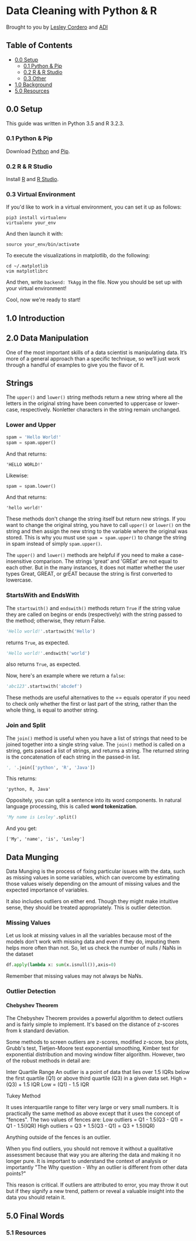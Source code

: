 Data Cleaning with Python & R
==================

Brought to you by [Lesley Cordero](http://www.columbia.edu/~lc2958) and [ADI](https://adicu.com)

## Table of Contents

- [0.0 Setup](#00-setup)
	+ [0.1 Python & Pip](#01-python--pip)
	+ [0.2 R & R Studio](#02-r--r-studio)
	+ [0.3 Other](#03-other)
- [1.0 Background](#10-background)
- [5.0 Resources](#50-resources)


## 0.0 Setup

This guide was written in Python 3.5 and R 3.2.3.

### 0.1 Python & Pip

Download [Python](https://www.python.org/downloads/) and [Pip](https://pip.pypa.io/en/stable/installing/).

### 0.2 R & R Studio

Install [R](https://www.r-project.org/) and [R Studio](https://www.rstudio.com/products/rstudio/download/).

### 0.3 Virtual Environment

If you'd like to work in a virtual environment, you can set it up as follows: 
```
pip3 install virtualenv
virtualenv your_env
```
And then launch it with: 
```
source your_env/bin/activate
```

To execute the visualizations in matplotlib, do the following:

```
cd ~/.matplotlib
vim matplotlibrc
```
And then, write `backend: TkAgg` in the file. Now you should be set up with your virtual environment!

Cool, now we're ready to start! 

## 1.0 Introduction


## 2.0 Data Manipulation

One of the most important skills of a data scientist is manipulating data. It’s more of a general approach than a specific technique, so we’ll just work through a handful of examples to give you the flavor of it.

## Strings

The `upper()` and `lower()` string methods return a new string where all the letters in the original string have been converted to uppercase or lower-case, respectively. Nonletter characters in the string remain unchanged. 

### Lower and Upper

``` python
spam = 'Hello World!'
spam = spam.upper()
```

And that returns:
```
'HELLO WORLD!'
```

Likewise:

``` python
spam = spam.lower()
```

And that returns:
```
'hello world!'
```

These methods don't change the string itself but return new strings. If you want to change the original string, you have to call `upper()` or `lower()` on the string and then assign the new string to the variable where the original was stored. This is why you must use `spam = spam.upper()` to change the string in spam instead of simply `spam.upper()`. 

The `upper()` and `lower()` methods are helpful if you need to make a case-insensitive comparison. The strings 'great' and 'GREat' are not equal to each other. But in the many instances, it does not matter whether the user types Great, GREAT, or grEAT because the string is first converted to lowercase.

### StartsWith and EndsWith

The `startswith()` and `endswith()` methods return `True` if the string value they are called on begins or ends (respectively) with the string passed to the method; otherwise, they return False. 

``` python
'Hello world!'.startswith('Hello')
```
returns `True`, as expected.

``` python
'Hello world!'.endswith('world')
```
also returns `True`, as expected.

Now, here's an example where we return a `false`:
``` python
'abc123'.startswith('abcdef')
```

These methods are useful alternatives to the == equals operator if you need to check only whether the first or last part of the string, rather than the whole thing, is equal to another string.

### Join and Split

The `join()` method is useful when you have a list of strings that need to be joined together into a single string value. The `join()` method is called on a string, gets passed a list of strings, and returns a string. The returned string is the concatenation of each string in the passed-in list. 

``` python
', '.join(['python', 'R', 'Java'])
```

This returns:
```
'python, R, Java'
```

Oppositely, you can split a sentence into its word components. In natural language processing, this is called <b>word tokenization</b>. 

``` python
'My name is Lesley'.split()
```
And you get:
```
['My', 'name', 'is', 'Lesley']
```


## Data Munging 

Data Munging is the process of fixing particular issues with the data, such as missing values in some variables, which can overcome by estimating those values wisely depending on the amount of missing values and the expected importance of variables.

It also includes outliers on either end. Though they might make intuitive sense, they should be treated appropriately. This is outlier detection.

### Missing Values

Let us look at missing values in all the variables because most of the models don’t work with missing data and even if they do, imputing them helps more often than not. So, let us check the number of nulls / NaNs in the dataset

``` python
df.apply(lambda x: sum(x.isnull()),axis=0) 
```

Remember that missing values may not always be NaNs.

### Outlier Detection

#### Chebyshev Theorem 

The Chebyshev Theorem provides a powerful algorithm to detect outliers and is fairly simple to implement. It's based on the distance of z-scores from k standard deviation.


Some methods to screen outliers are z-scores, modified z-score, box plots, Grubb's test, Tietjen-Moore test exponential smoothing, Kimber test for exponential distribution and moving window filter algorithm. However, two of the robust methods in detail are: 

Inter Quartile Range 
An outlier is a point of data that lies over 1.5 IQRs below the first quartile (Q1) or above third quartile (Q3) in a given data set.
High = (Q3) + 1.5 IQR
Low = (Q1) - 1.5 IQR

 
Tukey Method 

It uses interquartile range to filter very large or very small numbers. It is practically the same method as above except that it uses the concept of "fences". The two values of fences are:
Low outliers = Q1 - 1.5(Q3 - Q1) = Q1 - 1.5(IQR)
High outliers = Q3 + 1.5(Q3 - Q1) = Q3 + 1.5(IQR)

 
Anything outside of the fences is an outlier. 

When you find outliers, you should not remove it without a qualitative assessment because that way you are altering the data and making it no longer pure. It is important to understand the context of analysis or importantly "The Why question - Why an outlier is different from other data points?" 

This reason is critical. If outliers are attributed to error, you may throw it out but if they signify a new trend, pattern or reveal a valuable insight into the data you should retain it. 

## 5.0 Final Words

### 5.1 Resources

